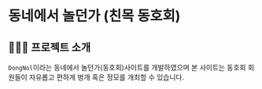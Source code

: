 # 동네에서 놀던가 (친목 동호회)

## 🧑🏻‍💻 프로젝트 소개

`DongNol`이라는 동네에서 놀던가(동호회)사이트를 개발하였으며 본 사이트는 동호회 회원들이 자유롭고 편하게 벙개 혹은 정모를 개최할 수 있습니다.
